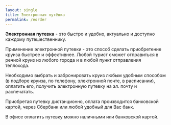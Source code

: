 ```yaml
---
layout: single
title: Электронная путёвка
permalink: /eorder
---
```


**Электронная путевка** - это быстро и удобно, актуально и доступно каждому путешественнику.

Применение электронной путевки - это способ сделать приобретение круиза быстрее и эффективнее. Любой турист сможет отправиться в речной круиз из любого города и в любой пункт отправления теплохода.

Необходимо выбрать и забронировать круиз любым удобным способом (в подборе круиза, по телефону, электронной почте, в расписании), оплатить его, получить электронную путевку на эл. почту и распечатать.

 Приобретая путевку дистанционно, оплата производится банковской картой, через Сбербанк или любой удобный для Вас банк.

В офисе оплатить путевку можно наличными или банковской картой.
